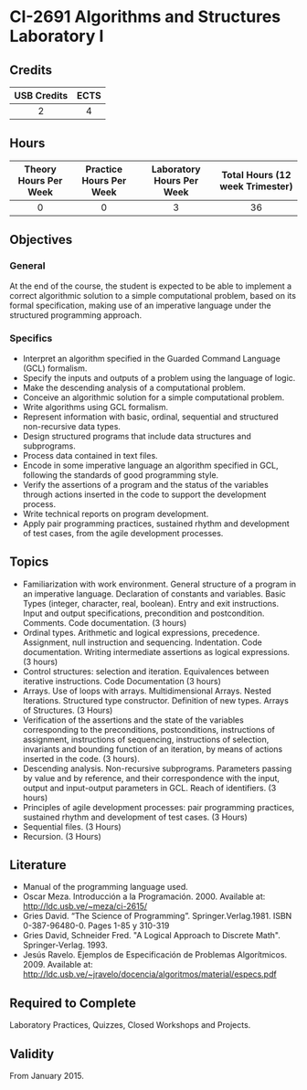 # CI-2691 Algorithms and Structures Laboratory I

## Credits

| USB Credits | ECTS |
|:-----------:|:----:|
|      2      |   4  |

## Hours

| Theory Hours Per Week | Practice Hours Per Week | Laboratory Hours Per Week | Total Hours (12 week Trimester) |
|:---------------------:|:-----------------------:|:-------------------------:|:-------------------------------:|
|           0           |            0            |             3             |                36               |

## Objectives

### General

At the end of the course, the student is expected to be able to implement a correct algorithmic solution to a simple computational problem, based on its formal specification, making use of an imperative language under the structured programming approach.

### Specifics

* Interpret an algorithm specified in the Guarded Command Language (GCL) formalism.
* Specify the inputs and outputs of a problem using the language of logic.
* Make the descending analysis of a computational problem.
* Conceive an algorithmic solution for a simple computational problem.
* Write algorithms using GCL formalism.
* Represent information with basic, ordinal, sequential and structured non-recursive data types.
* Design structured programs that include data structures and subprograms.
* Process data contained in text files.
* Encode in some imperative language an algorithm specified in GCL, following the standards of good programming style.
* Verify the assertions of a program and the status of the variables through actions inserted in the code to support the development process.
* Write technical reports on program development.
* Apply pair programming practices, sustained rhythm and development of test cases, from the agile development processes.

## Topics

* Familiarization with work environment. General structure of a program in an imperative language. Declaration of constants and variables. Basic Types (integer, character, real, boolean). Entry and exit instructions. Input and output specifications, precondition and postcondition. Comments. Code documentation. (3 hours)
* Ordinal types. Arithmetic and logical expressions, precedence. Assignment, null instruction and sequencing. Indentation. Code documentation. Writing intermediate assertions as logical expressions. (3 hours)
* Control structures: selection and iteration. Equivalences between iterative instructions. Code Documentation (3 hours)
* Arrays. Use of loops with arrays. Multidimensional Arrays. Nested Iterations. Structured type constructor. Definition of new types. Arrays of Structures. (3 Hours)
* Verification of the assertions and the state of the variables corresponding to the preconditions, postconditions, instructions of assignment, instructions of sequencing, instructions of selection, invariants and bounding function of an iteration, by means of actions inserted in the code. (3 hours).
* Descending analysis. Non-recursive subprograms. Parameters passing by value and by reference, and their correspondence with the input, output and input-output parameters in GCL. Reach of identifiers. (3 hours)
* Principles of agile development processes: pair programming practices, sustained rhythm and development of test cases. (3 Hours)
* Sequential files. (3 Hours)
* Recursion. (3 Hours)

## Literature

* Manual of the programming language used.
* Oscar Meza. Introducción a la Programación. 2000. Available at: <http://ldc.usb.ve/~meza/ci-2615/>
* Gries David. “The Science of Programming”. Springer.Verlag.1981. ISBN 0-387-96480-0. Pages 1-85 y 310-319
* Gries David, Schneider Fred. "A Logical Approach to Discrete Math". Springer-Verlag. 1993.
* Jesús Ravelo. Ejemplos de Especificación de Problemas Algorítmicos. 2009. Available at: <http://ldc.usb.ve/~jravelo/docencia/algoritmos/material/especs.pdf>

## Required to Complete

Laboratory Practices, Quizzes, Closed Workshops and Projects.

## Validity

From January 2015.
